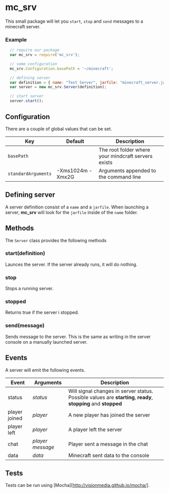 # mc_srv


This small package will let you `start`, `stop` and `send` messages to a minecraft server.

### Example ###

  ```javascript
    // require our package
    var mc_srv = require('mc_srv');

    // some configuration
    mc_srv.Configuration.basePath = '~/minecraft';

    // defining server
    var definition = { name: "Test Server", jarfile: "minecraft_server.jar" };
    var server = new mc_srv.Server(definition);

    // start server
    server.start();
  ```


## Configuration ###

There are a couple of global values that can be set.

| Key                 | Default          | Description                            |
| ------------------- | ---------------- | -------------------------------------  |
| `basePath`          |                  | The root folder where your mindcraft servers exists |
| `standardArguments` | -Xms1024m -Xmx2G | Arguments appended to the command line |



## Defining server ###

A server definition consist of a `name` and a `jarfile`. When launching a server, **mc_srv** will look for the `jarfile` inside of the `name` folder.

## Methods ##

The `Server` class provides the following methods

### start(definition) ###

Launces the server. If the server already runs, it will do nothing.  

### stop ###

Stops a running server.

### stopped ###

Returns true if the server i stopped.

### send(message) ###

Sends message to the server. This is the same as writing in the server console on a manually launched server.

## Events ##

A server will emit the following events.

| Event         | Arguments          | Description                        |
| ------------- | ------------------ | ---------------------------------- |
| status        | _status_           | Will signal changes in server status. Possible values are **starting**, **ready**, **stopping** and **stopped** |
| player joined | _player_           | A new player has joined the server |
| player left   | _player_           | A player left the server           |
| chat          | _player_ _message_ | Player sent a message in the chat  |
| data          | _data_             | Minecraft sent data to the console |

## Tests ##

Tests can be run using [Mocha][http://visionmedia.github.io/mocha/]. 